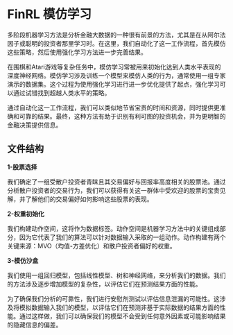 # FinRL 模仿学习

多阶段机器学习方法是分析金融大数据的一种很有前景的方法，尤其是在从阿尔法因子或聪明的投资者那里学习时。在这里，我们自动化了这一工作流程，首先模仿这些策略，然后使用强化学习方法进一步完善结果。

在围棋和Atari游戏等复杂任务中，模仿学习常被用来初始化达到人类水平表现的深度神经网络。模仿学习涉及训练一个模型来模仿人类的行为，通常使用一组专家演示的数据集。这个过程为使用强化学习进行进一步优化提供了起点，强化学习可以通过试错找到超越人类水平的策略。

通过自动化这一工作流程，我们可以类似地节省宝贵的时间和资源，同时提供更准确和可靠的结果。最终，这种方法有助于识别有利可图的投资机会，并为更明智的金融决策提供信息。

## 文件结构

**1-股票选择**

我们确定了一组受散户投资者青睐且其交易偏好与回报率高度相关的股票池。通过分析散户投资者的交易行为，我们可以获得有关这一群体中受欢迎的股票的宝贵见解，并了解他们的交易偏好如何影响这些股票的表现。

**2-权重初始化**

我们构建动作空间，这将作为数据标签。动作空间是机器学习方法中的关键组成部分，因为它代表了我们的算法可以针对数据输入采取的一组动作。动作构建有两个关键来源：MVO（均值-方差优化）和散户投资者偏好的权重。

**3-模仿沙盒**

我们使用一组回归模型，包括线性模型、树和神经网络，来分析我们的数据。我们的方法涉及逐步增加模型的复杂性，以评估它们在预测结果方面的性能。

为了确保我们分析的可靠性，我们进行安慰剂测试以评估信息泄漏的可能性。这涉及将模拟数据输入我们的模型，以评估它们在预测非基于实际数据的结果方面的性能。通过这样做，我们可以确保我们的模型不会受到任何意外因素或可能影响结果的隐藏信息的偏差。